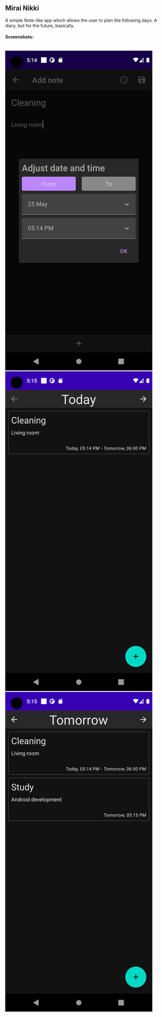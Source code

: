 <h2>Mirai Nikki</h2>
A simple Note-like app which allows the user to plan the following days. A diary, but for the future, basically.
<h4>Screenshots:</h4>
<br>
<img src="screenshot_note_add.png"/>
<img src="screenshot_note_list_today.png"/>
<img src="screenshot_note_list_tomorrow.png"/>